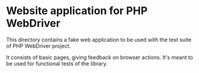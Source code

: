 Website application for PHP WebDriver
=====================================

This directory contains a fake web application to be used with the test suite
of PHP WebDriver project.

It consists of basic pages, giving feedback on browser actions. It's meant
to be used for functional tests of the library.
